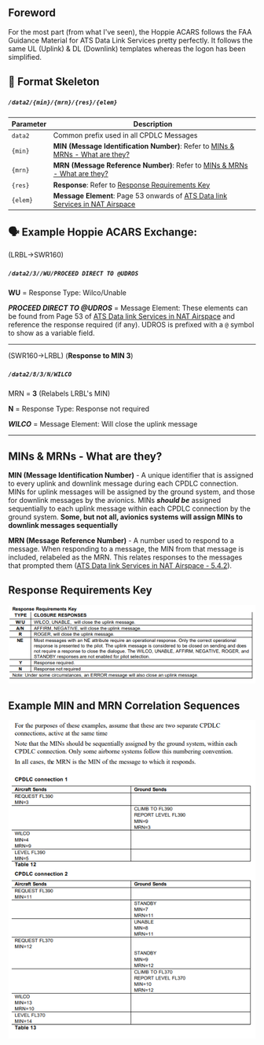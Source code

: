 ## Foreword

For the most part (from what I've seen), the Hoppie ACARS follows the FAA Guidance Material for ATS Data Link Services pretty perfectly. It follows the same UL (Uplink) & DL (Downlink) templates whereas the logon has been simplified.

## 🩻 Format Skeleton

##### `/data2/{min}/{mrn}/{res}/{elem}`

| Parameter | Description |
| -- | -- |
| `data2` | Common prefix used in all CPDLC Messages |
| `{min}` | **MIN (Message Identification Number)**: Refer to [MINs & MRNs - What are they?](#MINs%20&%20MRNs%20-%20What%20are%20they?) |
| `{mrn}` | **MRN (Message Reference Number)**: Refer to [MINs & MRNs - What are they?](#MINs%20&%20MRNs%20-%20What%20are%20they?) |
| `{res}` | **Response**: Refer to [Response Requirements Key](#Response%20Requirements%20Key) |
| `{elem}` | **Message Element**: Page 53 onwards of [ATS Data link Services in NAT Airspace](https://www.notams.faa.gov/downloads/CPDLC_ver_10.pdf)

## 🗣️ Example Hoppie ACARS Exchange:

(LRBL->SWR160)
##### `/data2/3//WU/PROCEED DIRECT TO @UDROS`

**WU** = Response Type: Wilco/Unable

***PROCEED DIRECT TO @UDROS*** = Message Element: These elements can be found from Page 53 of [ATS Data link Services in NAT Airspace](https://www.notams.faa.gov/downloads/CPDLC_ver_10.pdf) and reference the response required (if any). UDROS is prefixed with a `@` symbol to show as a variable field.

---

(SWR160->LRBL) (**Response to MIN 3**)
##### `/data2/8/3/N/WILCO`

MRN = **3** (Relabels LRBL's MIN)

**N** = Response Type: Response not required

***WILCO*** = Message Element: Will close the uplink message


---
## MINs & MRNs - What are they?

**MIN (Message Identification Number)** - A unique identifier that is assigned to every uplink and downlink message during each CPDLC connection. MINs for uplink messages will be assigned by the ground system, and those for downlink messages by the avionics. MINs ***should be*** assigned sequentially to each uplink message within each CPDLC connection by the ground system. **Some, but not all, avionics systems will assign MINs to downlink messages sequentially**

**MRN (Message Reference Number)** - A number used to respond to a message. When responding to a message, the MIN from that message is included, relabeled as the MRN. This relates responses to the messages that prompted them ([ATS Data link Services in NAT Airspace - 5.4.2](https://www.notams.faa.gov/downloads/CPDLC_ver_10.pdf)).


## Response Requirements Key

![chrome_lDhKX6XOlx](img/chrome_lDhKX6XOlx.png)

## Example MIN and MRN Correlation Sequences

![chrome_SvfDA9SNAh](img/chrome_SvfDA9SNAh.png)